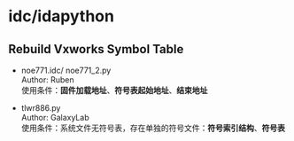 # idc/idapython

## Rebuild Vxworks Symbol Table
- noe771.idc/ noe771_2.py\
Author: Ruben\
使用条件：**固件加载地址**、**符号表起始地址**、**结束地址**

- tlwr886.py\
Author: GalaxyLab\
使用条件：系统文件无符号表，存在单独的符号文件：**符号索引结构**、**符号表**


